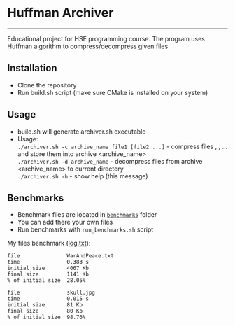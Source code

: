 # Huffman Archiver

---

Educational project for HSE programming course.
The program uses Huffman algorithm to compress/decompress given files

## Installation

- Clone the repository
- Run build.sh script (make sure CMake is installed on your system)

## Usage

- build.sh will generate archiver.sh executable
- Usage:
<br>`./archiver.sh -c archive_name file1 [file2 ...]` - compress files <file1>, <file2>, ... and store them into archive <archive_name>
<br>`./archiver.sh -d archive_name` - decompress files from archive <archive_name> to current directory
<br>`./archiver.sh -h` - show help (this message)


## Benchmarks

- Benchmark files are located in [`benchmarks`](/benchmarks) folder
- You can add there your own files
- Run benchmarks with `run_benchmarks.sh` script

My files benchmark ([log.txt](./benchmarks/log.txt)):
```
file               WarAndPeace.txt
time               0.383 s
initial size       4067 Kb
final size         1141 Kb
% of initial size  28.05%

file               skull.jpg
time               0.015 s
initial size       81 Kb
final size         80 Kb
% of initial size  98.76%
```
